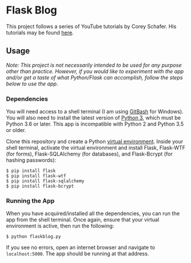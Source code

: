 # Flask Blog

This project follows a series of YouTube tutorials by Corey Schafer. His tutorials may be found [here](https://www.youtube.com/playlist?list=PL-osiE80TeTs4UjLw5MM6OjgkjFeUxCYH).

## Usage

_Note: This project is not necessarily intended to be used for any purpose other than practice. However, if you would like to experiment with the app and/or get a taste of what Python/Flask can accomplish, follow the steps below to use the app._

### Dependencies

You will need access to a shell terminal (I am using [GitBash](https://git-scm.com/downloads) for Windows). You will also need to install the latest version of [Python 3](https://www.python.org/downloads/), which must be Python 3.6 or later. This app is incompatible with Python 2 and Python 3.5 or older.

Clone this repository and create a Python [virtual environment](https://docs.python.org/3/library/venv.html). Inside your shell terminal, activate the virtual environment and install Flask, Flask-WTF (for forms), Flask-SQLAlchemy (for databases), and Flask-Bcrypt (for hashing passwords):

```
$ pip install flask
$ pip install flask-wtf
$ pip install flask-sqlalchemy
$ pip install flask-bcrypt
```

### Running the App

When you have acquired/installed all the dependencies, you can run the app from the shell terminal. Once again, ensure that your virtual environment is active, then run the following:

`$ python flaskblog.py`

If you see no errors, open an internet browser and navigate to `localhost:5000`. The app should be running at that address.
